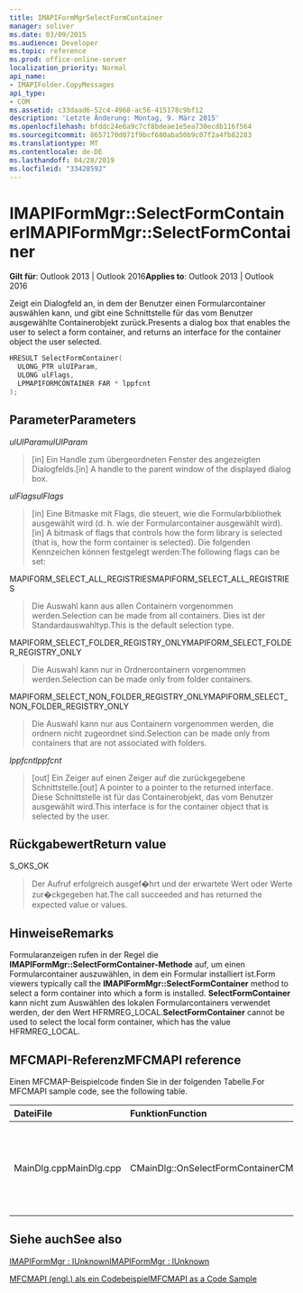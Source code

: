 ```yaml
---
title: IMAPIFormMgrSelectFormContainer
manager: soliver
ms.date: 03/09/2015
ms.audience: Developer
ms.topic: reference
ms.prod: office-online-server
localization_priority: Normal
api_name:
- IMAPIFolder.CopyMessages
api_type:
- COM
ms.assetid: c33daad6-52c4-4968-ac56-415178c9bf12
description: 'Letzte Änderung: Montag, 9. März 2015'
ms.openlocfilehash: bfddc24e6a9c7cf8bdeae1e5ea730ecdb116f564
ms.sourcegitcommit: 8657170d071f9bcf680aba50b9c07f2a4fb82283
ms.translationtype: MT
ms.contentlocale: de-DE
ms.lasthandoff: 04/28/2019
ms.locfileid: "33428592"
---
```

# <a name="imapiformmgrselectformcontainer"></a><span data-ttu-id="0c264-103">IMAPIFormMgr::SelectFormContainer</span><span class="sxs-lookup"><span data-stu-id="0c264-103">IMAPIFormMgr::SelectFormContainer</span></span>

  
  
<span data-ttu-id="0c264-104">**Gilt für**: Outlook 2013 | Outlook 2016</span><span class="sxs-lookup"><span data-stu-id="0c264-104">**Applies to**: Outlook 2013 | Outlook 2016</span></span> 
  
<span data-ttu-id="0c264-105">Zeigt ein Dialogfeld an, in dem der Benutzer einen Formularcontainer auswählen kann, und gibt eine Schnittstelle für das vom Benutzer ausgewählte Containerobjekt zurück.</span><span class="sxs-lookup"><span data-stu-id="0c264-105">Presents a dialog box that enables the user to select a form container, and returns an interface for the container object the user selected.</span></span>
  
```cpp
HRESULT SelectFormContainer(
  ULONG_PTR ulUIParam,
  ULONG ulFlags,
  LPMAPIFORMCONTAINER FAR * lppfcnt
);
```

## <a name="parameters"></a><span data-ttu-id="0c264-106">Parameter</span><span class="sxs-lookup"><span data-stu-id="0c264-106">Parameters</span></span>

 <span data-ttu-id="0c264-107">_ulUIParam_</span><span class="sxs-lookup"><span data-stu-id="0c264-107">_ulUIParam_</span></span>
  
> <span data-ttu-id="0c264-108">[in] Ein Handle zum übergeordneten Fenster des angezeigten Dialogfelds.</span><span class="sxs-lookup"><span data-stu-id="0c264-108">[in] A handle to the parent window of the displayed dialog box.</span></span> 
    
 <span data-ttu-id="0c264-109">_ulFlags_</span><span class="sxs-lookup"><span data-stu-id="0c264-109">_ulFlags_</span></span>
  
> <span data-ttu-id="0c264-110">[in] Eine Bitmaske mit Flags, die steuert, wie die Formularbibliothek ausgewählt wird (d. h. wie der Formularcontainer ausgewählt wird).</span><span class="sxs-lookup"><span data-stu-id="0c264-110">[in] A bitmask of flags that controls how the form library is selected (that is, how the form container is selected).</span></span> <span data-ttu-id="0c264-111">Die folgenden Kennzeichen können festgelegt werden:</span><span class="sxs-lookup"><span data-stu-id="0c264-111">The following flags can be set:</span></span>
    
<span data-ttu-id="0c264-112">MAPIFORM_SELECT_ALL_REGISTRIES</span><span class="sxs-lookup"><span data-stu-id="0c264-112">MAPIFORM_SELECT_ALL_REGISTRIES</span></span> 
  
> <span data-ttu-id="0c264-113">Die Auswahl kann aus allen Containern vorgenommen werden.</span><span class="sxs-lookup"><span data-stu-id="0c264-113">Selection can be made from all containers.</span></span> <span data-ttu-id="0c264-114">Dies ist der Standardauswahltyp.</span><span class="sxs-lookup"><span data-stu-id="0c264-114">This is the default selection type.</span></span> 
    
<span data-ttu-id="0c264-115">MAPIFORM_SELECT_FOLDER_REGISTRY_ONLY</span><span class="sxs-lookup"><span data-stu-id="0c264-115">MAPIFORM_SELECT_FOLDER_REGISTRY_ONLY</span></span> 
  
> <span data-ttu-id="0c264-116">Die Auswahl kann nur in Ordnercontainern vorgenommen werden.</span><span class="sxs-lookup"><span data-stu-id="0c264-116">Selection can be made only from folder containers.</span></span>
    
<span data-ttu-id="0c264-117">MAPIFORM_SELECT_NON_FOLDER_REGISTRY_ONLY</span><span class="sxs-lookup"><span data-stu-id="0c264-117">MAPIFORM_SELECT_NON_FOLDER_REGISTRY_ONLY</span></span> 
  
> <span data-ttu-id="0c264-118">Die Auswahl kann nur aus Containern vorgenommen werden, die ordnern nicht zugeordnet sind.</span><span class="sxs-lookup"><span data-stu-id="0c264-118">Selection can be made only from containers that are not associated with folders.</span></span>
    
 <span data-ttu-id="0c264-119">_lppfcnt_</span><span class="sxs-lookup"><span data-stu-id="0c264-119">_lppfcnt_</span></span>
  
> <span data-ttu-id="0c264-120">[out] Ein Zeiger auf einen Zeiger auf die zurückgegebene Schnittstelle.</span><span class="sxs-lookup"><span data-stu-id="0c264-120">[out] A pointer to a pointer to the returned interface.</span></span> <span data-ttu-id="0c264-121">Diese Schnittstelle ist für das Containerobjekt, das vom Benutzer ausgewählt wird.</span><span class="sxs-lookup"><span data-stu-id="0c264-121">This interface is for the container object that is selected by the user.</span></span>
    
## <a name="return-value"></a><span data-ttu-id="0c264-122">Rückgabewert</span><span class="sxs-lookup"><span data-stu-id="0c264-122">Return value</span></span>

<span data-ttu-id="0c264-123">S_OK</span><span class="sxs-lookup"><span data-stu-id="0c264-123">S_OK</span></span> 
  
> <span data-ttu-id="0c264-124">Der Aufruf erfolgreich ausgef�hrt und der erwartete Wert oder Werte zur�ckgegeben hat.</span><span class="sxs-lookup"><span data-stu-id="0c264-124">The call succeeded and has returned the expected value or values.</span></span>
    
## <a name="remarks"></a><span data-ttu-id="0c264-125">Hinweise</span><span class="sxs-lookup"><span data-stu-id="0c264-125">Remarks</span></span>

<span data-ttu-id="0c264-126">Formularanzeigen rufen in der Regel die **IMAPIFormMgr::SelectFormContainer-Methode** auf, um einen Formularcontainer auszuwählen, in dem ein Formular installiert ist.</span><span class="sxs-lookup"><span data-stu-id="0c264-126">Form viewers typically call the **IMAPIFormMgr::SelectFormContainer** method to select a form container into which a form is installed.</span></span> <span data-ttu-id="0c264-127">**SelectFormContainer** kann nicht zum Auswählen des lokalen Formularcontainers verwendet werden, der den Wert HFRMREG_LOCAL.</span><span class="sxs-lookup"><span data-stu-id="0c264-127">**SelectFormContainer** cannot be used to select the local form container, which has the value HFRMREG_LOCAL.</span></span> 
  
## <a name="mfcmapi-reference"></a><span data-ttu-id="0c264-128">MFCMAPI-Referenz</span><span class="sxs-lookup"><span data-stu-id="0c264-128">MFCMAPI reference</span></span>

<span data-ttu-id="0c264-129">Einen MFCMAP-Beispielcode finden Sie in der folgenden Tabelle.</span><span class="sxs-lookup"><span data-stu-id="0c264-129">For MFCMAPI sample code, see the following table.</span></span>
  
|<span data-ttu-id="0c264-130">**Datei**</span><span class="sxs-lookup"><span data-stu-id="0c264-130">**File**</span></span>|<span data-ttu-id="0c264-131">**Funktion**</span><span class="sxs-lookup"><span data-stu-id="0c264-131">**Function**</span></span>|<span data-ttu-id="0c264-132">**Comment**</span><span class="sxs-lookup"><span data-stu-id="0c264-132">**Comment**</span></span>|
|:-----|:-----|:-----|
|<span data-ttu-id="0c264-133">MainDlg.cpp</span><span class="sxs-lookup"><span data-stu-id="0c264-133">MainDlg.cpp</span></span>  <br/> |<span data-ttu-id="0c264-134">CMainDlg::OnSelectFormContainer</span><span class="sxs-lookup"><span data-stu-id="0c264-134">CMainDlg::OnSelectFormContainer</span></span>  <br/> |<span data-ttu-id="0c264-135">MFCMAPI verwendet die **IMAPIFormMgr::SelectFormContainer-Methode,** um einen Formularcontainer auszuwählen, bevor der Inhalt gerendert wird.</span><span class="sxs-lookup"><span data-stu-id="0c264-135">MFCMAPI uses the **IMAPIFormMgr::SelectFormContainer** method to select a form container before rendering its contents.</span></span>  <br/> |
   
## <a name="see-also"></a><span data-ttu-id="0c264-136">Siehe auch</span><span class="sxs-lookup"><span data-stu-id="0c264-136">See also</span></span>



[<span data-ttu-id="0c264-137">IMAPIFormMgr : IUnknown</span><span class="sxs-lookup"><span data-stu-id="0c264-137">IMAPIFormMgr : IUnknown</span></span>](imapiformmgriunknown.md)


[<span data-ttu-id="0c264-138">MFCMAPI (engl.) als ein Codebeispiel</span><span class="sxs-lookup"><span data-stu-id="0c264-138">MFCMAPI as a Code Sample</span></span>](mfcmapi-as-a-code-sample.md)


